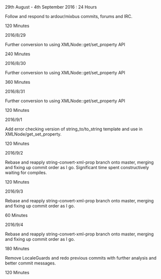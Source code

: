 29th August - 4th September 2016 : 24 Hours

Follow and respond to ardour/mixbus commits, forums and IRC.

120 Minutes

2016/8/29

Further conversion to using XMLNode::get/set_property API

240 Minutes

2016/8/30

Further conversion to using XMLNode::get/set_property API

360 Minutes

2016/8/31

Further conversion to using XMLNode::get/set_property API

120 Minutes

2016/9/1

Add error checking version of string_to/to_string template and use in
XMLNode/get_set_property.

120 Minutes

2016/9/2

Rebase and reapply string-convert-xml-prop branch onto master, merging and
fixing up commit order as I go. Significant time spent constructively waiting
for compiles.

120 Minutes

2016/9/3

Rebase and reapply string-convert-xml-prop branch onto master, merging and
fixing up commit order as I go.

60 Minutes

2016/9/4

Rebase and reapply string-convert-xml-prop branch onto master, merging and
fixing up commit order as I go.

180 Minutes

Remove LocaleGuards and redo previous commits with further analysis and better
commit messages.

120 Minutes
